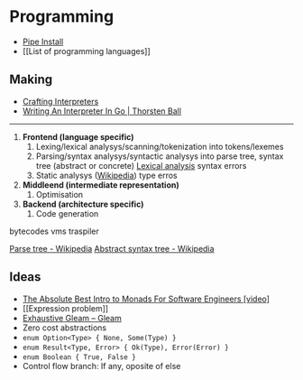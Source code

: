 # Programming

- [Pipe Install](https://kubikpixel.github.io/pipeinstall/)
- [[List of programming languages]]

## Making

- [Crafting Interpreters](https://craftinginterpreters.com)
- [Writing An Interpreter In Go | Thorsten Ball](https://interpreterbook.com)

---

1. **Frontend (language specific)**
   1. Lexing/lexical analysys/scanning/tokenization into tokens/lexemes
   2. Parsing/syntax analysys/syntactic analysys into parse tree, syntax tree (abstract or concrete) [Lexical analysis](https://en.wikipedia.org/wiki/Lexical_analysis) syntax errors
   3. Static analysys ([Wikipedia](https://en.wikipedia.org/wiki/Static_program_analysis)) type erros
1. **Middleend (intermediate representation)**
   1. Optimisation
1. **Backend (architecture specific)**
   1. Code generation

bytecodes vms
traspiler

[Parse tree - Wikipedia](https://en.wikipedia.org/wiki/Parse_tree)
[Abstract syntax tree - Wikipedia](https://en.wikipedia.org/wiki/Abstract_syntax_tree)

## Ideas

- [The Absolute Best Intro to Monads For Software Engineers [video]](https://www.youtube.com/watch?v=C2w45qRc3aU)
- [[Expression problem]]
- [Exhaustive Gleam – Gleam](https://gleam.run/news/v0.33-exhaustive-gleam/)
- Zero cost abstractions
- `enum Option<Type> { None, Some(Type) }`
- `enum Result<Type, Error> { Ok(Type), Error(Error) }`
- `enum Boolean { True, False }`
- Control flow branch: If any, oposite of else
